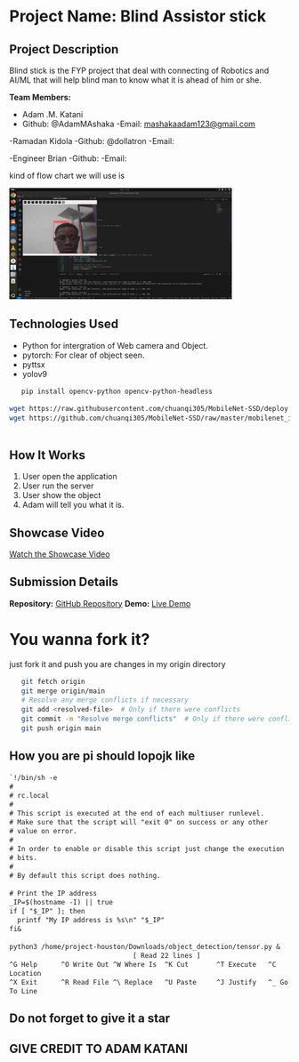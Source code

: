 # Project Name: Blind Assistor stick

## Project Description
Blind stick is the FYP project that deal with connecting of Robotics and AI/ML that will help blind man to know what it is ahead of him or she.

**Team Members:**
- Adam .M. Katani
- Github: @AdamMAshaka 
-Email: mashakaadam123@gmail.com

-Ramadan Kidola
-Github: @dollatron
-Email:     

-Engineer Brian
-Github:
-Email: 

kind of flow chart we will use is 


<img src="ai.png" alt="drawing" width="400" height="200"/>


## Technologies Used

- Python for intergration of Web camera and Object.
- pytorch: For clear of object seen.
- pyttsx 
- yolov9 


```sh
   pip install opencv-python opencv-python-headless

```

```sh
wget https://raw.githubusercontent.com/chuanqi305/MobileNet-SSD/deploy.prototxt
wget https://github.com/chuanqi305/MobileNet-SSD/raw/master/mobilenet_iter_73000.caffemodel
   
```   




## How It Works

1. User open the application
2. User run the server
3. User show the object
4. Adam will tell you what it is.

## Showcase Video

[Watch the Showcase Video](https://Github.com/AdamMashaka)

## Submission Details

**Repository:** [GitHub Repository](https://github.com/AdamMashaka/bliind_DIT)
**Demo:** [Live Demo](https://)

# You wanna fork it? 
  just fork it and push you are changes in my origin directory  

  ```sh
     git fetch origin
     git merge origin/main
     # Resolve any merge conflicts if necessary
     git add <resolved-file>  # Only if there were conflicts
     git commit -m "Resolve merge conflicts"  # Only if there were conflicts
     git push origin main

```


## How you are pi should lopojk like

```
`!/bin/sh -e
#
# rc.local
#
# This script is executed at the end of each multiuser runlevel.
# Make sure that the script will "exit 0" on success or any other
# value on error.
#
# In order to enable or disable this script just change the execution
# bits.
#
# By default this script does nothing.

# Print the IP address
_IP=$(hostname -I) || true
if [ "$_IP" ]; then
  printf "My IP address is %s\n" "$_IP"
fi&

python3 /home/project-houston/Downloads/object_detection/tensor.py &
                               [ Read 22 lines ]
^G Help      ^O Write Out ^W Where Is  ^K Cut       ^T Execute   ^C Location
^X Exit      ^R Read File ^\ Replace   ^U Paste     ^J Justify   ^_ Go To Line

```

## Do not forget to give it a star

##  GIVE CREDIT TO ADAM KATANI
